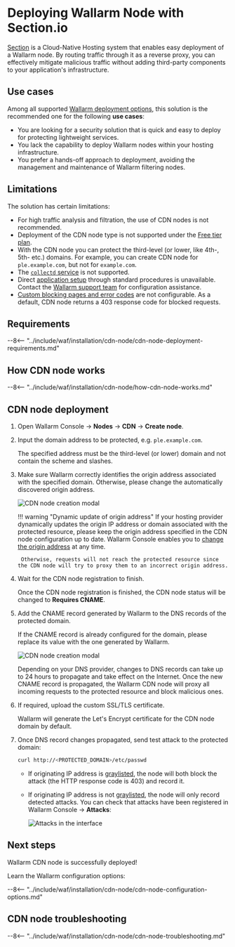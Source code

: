 [cdn-node-operation-scheme]:        ../images/waf-installation/quickstart/cdn-node-scheme.png
[data-to-wallarm-cloud-docs]:       ../user-guides/rules/sensitive-data-rule.md
[operation-modes-docs]:             ../admin-en/configure-wallarm-mode.md
[operation-mode-rule-docs]:         ../user-guides/rules/wallarm-mode-rule.md
[wallarm-cloud-docs]:               ../about-wallarm/overview.md#cloud
[cdn-node-creation-modal]:          ../images/waf-installation/quickstart/cdn-node-creation-modal.png
[cname-required-modal]:             ../images/waf-installation/quickstart/cname-required-modal.png
[attacks-in-ui]:                    ../images/admin-guides/test-attacks-quickstart.png
[user-roles-docs]:                  ../user-guides/settings/users.md
[update-origin-ip-docs]:            ../user-guides/nodes/cdn-node.md#updating-the-origin-address-of-the-protected-resource
[rules-docs]:                       ../user-guides/rules/intro.md
[ip-lists-docs]:                    ../user-guides/ip-lists/overview.md
[integration-docs]:                 ../user-guides/settings/integrations/integrations-intro.md
[trigger-docs]:                     ../user-guides/triggers/triggers.md
[application-docs]:                 ../user-guides/settings/applications.md
[nodes-ui-docs]:                    ../user-guides/nodes/cdn-node.md
[events-docs]:                      ../user-guides/events/check-attack.md
[graylist-populating-docs]:         ../user-guides/ip-lists/graylist.md#managing-graylist
[graylist-docs]:                    ../user-guides/ip-lists/graylist.md
[link-app-conf]:                    ../user-guides/settings/applications.md
[varnish-cache]:                    #why-is-there-a-delay-in-the-update-of-the-content-protected-by-the-cdn-node
[using-varnish-cache]:              ../user-guides/nodes/cdn-node.md#using-varnish-cache

# Deploying Wallarm Node with Section.io

[Section](https://www.section.io/) is a Cloud-Native Hosting system that enables easy deployment of a Wallarm node. By routing traffic through it as a reverse proxy, you can effectively mitigate malicious traffic without adding third-party components to your application's infrastructure.

## Use cases

Among all supported [Wallarm deployment options](supported-deployment-options.md), this solution is the recommended one for the following **use cases**:

* You are looking for a security solution that is quick and easy to deploy for protecting lightweight services.
* You lack the capability to deploy Wallarm nodes within your hosting infrastructure.
* You prefer a hands-off approach to deployment, avoiding the management and maintenance of Wallarm filtering nodes.

## Limitations

The solution has certain limitations:

* For high traffic analysis and filtration, the use of CDN nodes is not recommended.
* Deployment of the CDN node type is not supported under the [Free tier plan](../about-wallarm/subscription-plans.md#free-tier-subscription-plan-us-cloud).
* With the CDN node you can protect the third-level (or lower, like 4th-, 5th- etc.) domains. For example, you can create CDN node for `ple.example.com`, but not for `example.com`.
* The [`collectd` service](../admin-en/monitoring/intro.md) is not supported.
* Direct [application setup](../user-guides/settings/applications.md) through standard procedures is unavailable. Contact the [Wallarm support team](mailto:support@wallarm.com) for configuration assistance.
* [Custom blocking pages and error codes](../admin-en/configuration-guides/configure-block-page-and-code.md) are not configurable. As a default, CDN node returns a 403 response code for blocked requests.

## Requirements

--8<-- "../include/waf/installation/cdn-node/cdn-node-deployment-requirements.md"

## How CDN node works

--8<-- "../include/waf/installation/cdn-node/how-cdn-node-works.md"

## CDN node deployment

1. Open Wallarm Console → **Nodes** → **CDN** → **Create node**.
1. Input the domain address to be protected, e.g. `ple.example.com`.

    The specified address must be the third-level (or lower) domain and not contain the scheme and slashes.
1. Make sure Wallarm correctly identifies the origin address associated with the specified domain. Otherwise, please change the automatically discovered origin address.

    ![CDN node creation modal][cdn-node-creation-modal]

    !!! warning "Dynamic update of origin address"
        If your hosting provider dynamically updates the origin IP address or domain associated with the protected resource, please keep the origin address specified in the CDN node configuration up to date. Wallarm Console enables you to [change the origin address][update-origin-ip-docs] at any time.

        Otherwise, requests will not reach the protected resource since the CDN node will try to proxy them to an incorrect origin address.
1. Wait for the CDN node registration to finish.

    Once the CDN node registration is finished, the CDN node status will be changed to **Requires CNAME**.
1. Add the CNAME record generated by Wallarm to the DNS records of the protected domain.

    If the CNAME record is already configured for the domain, please replace its value with the one generated by Wallarm.

    ![CDN node creation modal][cname-required-modal]

    Depending on your DNS provider, changes to DNS records can take up to 24 hours to propagate and take effect on the Internet. Once the new CNAME record is propagated, the Wallarm CDN node will proxy all incoming requests to the protected resource and block malicious ones.
1. If required, upload the custom SSL/TLS certificate.

    Wallarm will generate the Let's Encrypt certificate for the CDN node domain by default.
1. Once DNS record changes propagated, send test attack to the protected domain:

    ```bash
    curl http://<PROTECTED_DOMAIN>/etc/passwd
    ```

    * If originating IP address is [graylisted][graylist-docs], the node will both block the attack (the HTTP response code is 403) and record it.
    * If originating IP address is not [graylisted][graylist-docs], the node will only record detected attacks. You can check that attacks have been registered in Wallarm Console → **Attacks**:
    
        ![Attacks in the interface][attacks-in-ui]

## Next steps

Wallarm CDN node is successfully deployed!

Learn the Wallarm configuration options:

--8<-- "../include/waf/installation/cdn-node/cdn-node-configuration-options.md"

## CDN node troubleshooting

--8<-- "../include/waf/installation/cdn-node/cdn-node-troubleshooting.md"
